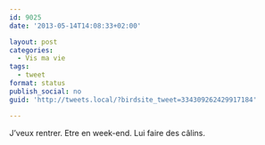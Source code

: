 ```yaml
---
id: 9025
date: '2013-05-14T14:08:33+02:00'

layout: post
categories:
  - Vis ma vie
tags:
  - tweet
format: status
publish_social: no
guid: 'http://tweets.local/?birdsite_tweet=334309262429917184'

---
```


J’veux rentrer. Etre en week-end. Lui faire des câlins.